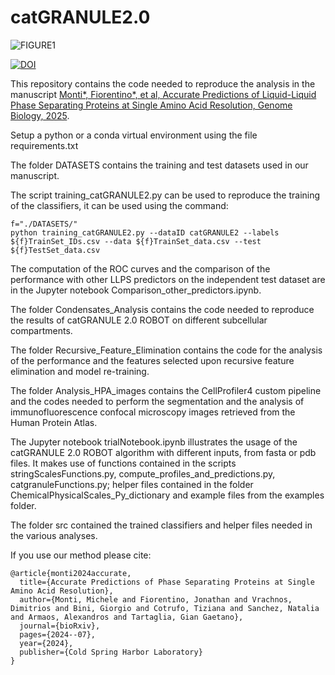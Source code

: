 # catGRANULE2.0

![FIGURE1](https://github.com/tartaglialabIIT/catGRANULE2.0/assets/54023927/64f994b6-2a91-48a4-8043-e75caab809a1)


[![DOI](https://zenodo.org/badge/823137800.svg)](https://doi.org/10.5281/zenodo.14205831)


This repository contains the code needed to reproduce the analysis in the manuscript [Monti*, Fiorentino*, et al, Accurate Predictions of Liquid-Liquid Phase Separating Proteins
at Single Amino Acid Resolution, Genome Biology, 2025](https://genomebiology.biomedcentral.com/articles/10.1186/s13059-025-03497-7).

Setup a python or a conda virtual environment using the file requirements.txt

The folder DATASETS contains the training and test datasets used in our manuscript. 

The script training_catGRANULE2.py can be used to reproduce the training of the classifiers, it can be used using the command:
```
f="./DATASETS/"
python training_catGRANULE2.py --dataID catGRANULE2 --labels ${f}TrainSet_IDs.csv --data ${f}TrainSet_data.csv --test ${f}TestSet_data.csv
```
The computation of the ROC curves and the comparison of the performance with other LLPS predictors on the independent test dataset are in the Jupyter notebook Comparison_other_predictors.ipynb.

The folder Condensates_Analysis contains the code needed to reproduce the results of catGRANULE 2.0 ROBOT on different subcellular compartments.

The folder Recursive_Feature_Elimination contains the code for the analysis of the performance and the features selected upon recursive feature elimination and model re-training.

The folder Analysis_HPA_images contains the CellProfiler4 custom pipeline and the codes needed to perform the segmentation and the analysis of immunofluorescence confocal microscopy images retrieved from the Human Protein Atlas.

The Jupyter notebook trialNotebook.ipynb illustrates the usage of the catGRANULE 2.0 ROBOT algorithm with different inputs, from fasta or pdb files. It makes use of functions contained in the scripts stringScalesFunctions.py, compute_profiles_and_predictions.py, catgranuleFunctions.py; helper files contained in the folder ChemicalPhysicalScales_Py_dictionary and example files from the examples folder.

The folder src contained the trained classifiers and helper files needed in the various analyses.

If you use our method please cite:
```
@article{monti2024accurate,
  title={Accurate Predictions of Phase Separating Proteins at Single Amino Acid Resolution},
  author={Monti, Michele and Fiorentino, Jonathan and Vrachnos, Dimitrios and Bini, Giorgio and Cotrufo, Tiziana and Sanchez, Natalia and Armaos, Alexandros and Tartaglia, Gian Gaetano},
  journal={bioRxiv},
  pages={2024--07},
  year={2024},
  publisher={Cold Spring Harbor Laboratory}
}
```
